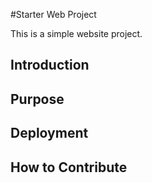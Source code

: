 #Starter Web Project

This is a simple website project.

## Introduction

## Purpose

## Deployment

## How to Contribute

